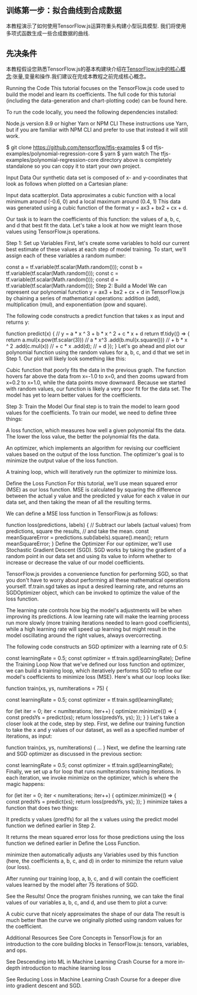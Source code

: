 ## 训练第一步：拟合曲线到合成数据

本教程演示了如何使用TensorFlow.js运算符重头构建小型玩具模型. 我们将使用多项式函数生成一些合成数据的曲线.

## 先决条件

本教程假设您熟悉TensorFlow.js的基本构建块介绍在[TensorFlow.js中的核心概念](./core-concepts.md):张量,变量和操作.我们建议在完成本教程之前完成核心概念。

Running the Code
This tutorial focuses on the TensorFlow.js code used to build the model and learn its coefficients. The full code for this tutorial (including the data-generation and chart-plotting code) can be found here.

To run the code locally, you need the following dependencies installed:

Node.js version 8.9 or higher
Yarn or NPM CLI
These instructions use Yarn, but if you are familiar with NPM CLI and prefer to use that instead it will still work.

$ git clone https://github.com/tensorflow/tfjs-examples
$ cd tfjs-examples/polynomial-regression-core
$ yarn
$ yarn watch
The tfjs-examples/polynomial-regression-core directory above is completely standalone so you can copy it to start your own project.

Input Data
Our synthetic data set is composed of x- and y-coordinates that look as follows when plotted on a Cartesian plane:

Input data scatterplot. Data approximates a cubic function with a local minimum around (-0.6, 0) and a local maximum around (0.4, 1)
This data was generated using a cubic function of the format y = ax3 + bx2 + cx + d.

Our task is to learn the coefficients of this function: the values of a, b, c, and d that best fit the data. Let's take a look at how we might learn those values using TensorFlow.js operations.

Step 1: Set up Variables
First, let's create some variables to hold our current best estimate of these values at each step of model training. To start, we'll assign each of these variables a random number:

const a = tf.variable(tf.scalar(Math.random()));
const b = tf.variable(tf.scalar(Math.random()));
const c = tf.variable(tf.scalar(Math.random()));
const d = tf.variable(tf.scalar(Math.random()));
Step 2: Build a Model
We can represent our polynomial function y = ax3 + bx2 + cx + d in TensorFlow.js by chaining a series of mathematical operations: addition (add), multiplication (mul), and exponentiation (pow and square).

The following code constructs a predict function that takes x as input and returns y:

function predict(x) {
  // y = a * x ^ 3 + b * x ^ 2 + c * x + d
  return tf.tidy(() => {
    return a.mul(x.pow(tf.scalar(3))) // a * x^3
      .add(b.mul(x.square())) // + b * x ^ 2
      .add(c.mul(x)) // + c * x
      .add(d); // + d
  });
}
Let's go ahead and plot our polynomial function using the random values for a, b, c, and d that we set in Step 1. Our plot will likely look something like this:

Cubic function that poorly fits the data in the previous graph. The function hovers far above the data from x=-1.0 to x=0, and then zooms upward from x=0.2 to x=1.0, while the data points move downward.
Because we started with random values, our function is likely a very poor fit for the data set. The model has yet to learn better values for the coefficients.

Step 3: Train the Model
Our final step is to train the model to learn good values for the coefficients. To train our model, we need to define three things:

A loss function, which measures how well a given polynomial fits the data. The lower the loss value, the better the polynomial fits the data.

An optimizer, which implements an algorithm for revising our coefficient values based on the output of the loss function. The optimizer's goal is to minimize the output value of the loss function.

A training loop, which will iteratively run the optimizer to minimize loss.

Define the Loss Function
For this tutorial, we'll use mean squared error (MSE) as our loss function. MSE is calculated by squaring the difference between the actual y value and the predicted y value for each x value in our data set, and then taking the mean of all the resulting terms.

We can define a MSE loss function in TensorFlow.js as follows:

function loss(predictions, labels) {
  // Subtract our labels (actual values) from predictions, square the results,
  // and take the mean.
  const meanSquareError = predictions.sub(labels).square().mean();
  return meanSquareError;
}
Define the Optimizer
For our optimizer, we'll use Stochastic Gradient Descent (SGD). SGD works by taking the gradient of a random point in our data set and using its value to inform whether to increase or decrease the value of our model coefficients.

TensorFlow.js provides a convenience function for performing SGD, so that you don't have to worry about performing all these mathematical operations yourself. tf.train.sgd takes as input a desired learning rate, and returns an SGDOptimizer object, which can be invoked to optimize the value of the loss function.

The learning rate controls how big the model's adjustments will be when improving its predictions. A low learning rate will make the learning process run more slowly (more training iterations needed to learn good coefficients), while a high learning rate will speed up learning but might result in the model oscillating around the right values, always overcorrecting.

The following code constructs an SGD optimizer with a learning rate of 0.5:

const learningRate = 0.5;
const optimizer = tf.train.sgd(learningRate);
Define the Training Loop
Now that we've defined our loss function and optimizer, we can build a training loop, which iteratively performs SGD to refine our model's coefficients to minimize loss (MSE). Here's what our loop looks like:

function train(xs, ys, numIterations = 75) {

  const learningRate = 0.5;
  const optimizer = tf.train.sgd(learningRate);

  for (let iter = 0; iter < numIterations; iter++) {
    optimizer.minimize(() => {
      const predsYs = predict(xs);
      return loss(predsYs, ys);
    });
  }
}
Let's take a closer look at the code, step by step. First, we define our training function to take the x and y values of our dataset, as well as a specified number of iterations, as input:

function train(xs, ys, numIterations) {
...
}
Next, we define the learning rate and SGD optimizer as discussed in the previous section:

const learningRate = 0.5;
const optimizer = tf.train.sgd(learningRate);
Finally, we set up a for loop that runs numIterations training iterations. In each iteration, we invoke minimize on the optimizer, which is where the magic happens:

for (let iter = 0; iter < numIterations; iter++) {
  optimizer.minimize(() => {
    const predsYs = predict(xs);
    return loss(predsYs, ys);
  });
}
minimize takes a function that does two things:

It predicts y values (predYs) for all the x values using the predict model function we defined earlier in Step 2.

It returns the mean squared error loss for those predictions using the loss function we defined earlier in Define the Loss Function.

minimize then automatically adjusts any Variables used by this function (here, the coefficients a, b, c, and d) in order to minimize the return value (our loss).

After running our training loop, a, b, c, and d will contain the coefficient values learned by the model after 75 iterations of SGD.

See the Results!
Once the program finishes running, we can take the final values of our variables a, b, c, and d, and use them to plot a curve:

A cubic curve that nicely approximates the shape of our data
The result is much better than the curve we originally plotted using random values for the coefficient.

Additional Resources
See Core Concepts in TensorFlow.js for an introduction to the core building blocks in TensorFlow.js: tensors, variables, and ops.

See Descending into ML in Machine Learning Crash Course for a more in-depth introduction to machine learning loss

See Reducing Loss in Machine Learning Crash Course for a deeper dive into gradient descent and SGD.

